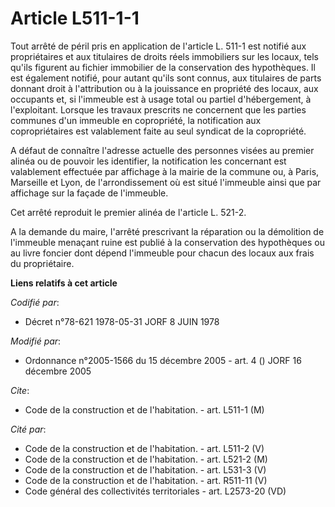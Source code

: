 # Article L511-1-1

Tout arrêté de péril pris en application de l'article L. 511-1 est notifié aux propriétaires et aux titulaires de droits
réels immobiliers sur les locaux, tels qu'ils figurent au fichier immobilier de la conservation des hypothèques. Il est
également notifié, pour autant qu'ils sont connus, aux titulaires de parts donnant droit à l'attribution ou à la jouissance
en propriété des locaux, aux occupants et, si l'immeuble est à usage total ou partiel d'hébergement, à l'exploitant. Lorsque
les travaux prescrits ne concernent que les parties communes d'un immeuble en copropriété, la notification aux
copropriétaires est valablement faite au seul syndicat de la copropriété.

A défaut de connaître l'adresse actuelle des personnes visées au premier alinéa ou de pouvoir les identifier, la notification
les concernant est valablement effectuée par affichage à la mairie de la commune ou, à Paris, Marseille et Lyon, de
l'arrondissement où est situé l'immeuble ainsi que par affichage sur la façade de l'immeuble.

Cet arrêté reproduit le premier alinéa de l'article L. 521-2.

A la demande du maire, l'arrêté prescrivant la réparation ou la démolition de l'immeuble menaçant ruine est publié à la
conservation des hypothèques ou au livre foncier dont dépend l'immeuble pour chacun des locaux aux frais du propriétaire.

**Liens relatifs à cet article**

_Codifié par_:

  - Décret n°78-621 1978-05-31 JORF 8 JUIN 1978

_Modifié par_:

  - Ordonnance n°2005-1566 du 15 décembre 2005 - art. 4 () JORF 16 décembre 2005

_Cite_:

  - Code de la construction et de l'habitation. - art. L511-1 (M)

_Cité par_:

  - Code de la construction et de l'habitation. - art. L511-2 (V)
  - Code de la construction et de l'habitation. - art. L521-2 (M)
  - Code de la construction et de l'habitation. - art. L531-3 (V)
  - Code de la construction et de l'habitation. - art. R511-11 (V)
  - Code général des collectivités territoriales - art. L2573-20 (VD)
